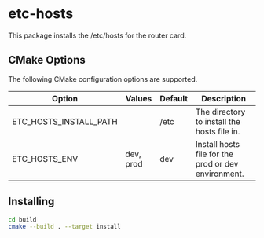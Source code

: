 # etc-hosts

This package installs the /etc/hosts for the router card.

## CMake Options

The following CMake configuration options are supported.

| Option                 | Values    | Default | Description                                         |
|------------------------|-----------|---------|-----------------------------------------------------|
| ETC_HOSTS_INSTALL_PATH |           | /etc    | The directory to install the hosts file in.         |
| ETC_HOSTS_ENV          | dev, prod | dev     | Install hosts file for the prod or dev environment. |

## Installing

```bash
cd build
cmake --build . --target install
```
